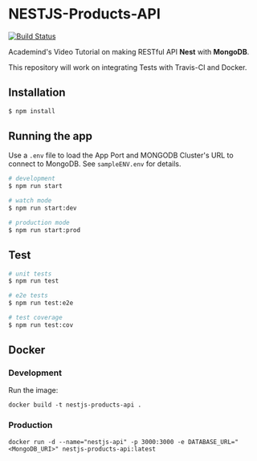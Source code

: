 # NESTJS-Products-API

[![Build Status](https://travis-ci.org/shantanoo-desai/nestjs-products-api.svg?branch=master)](https://travis-ci.org/shantanoo-desai/nestjs-products-api)

Academind's Video Tutorial on making RESTful API __Nest__ with __MongoDB__.

This repository will work on integrating Tests with Travis-CI and Docker.

## Installation

```bash
$ npm install
```

## Running the app

Use a `.env` file to load the App Port and MONGODB Cluster's URL to connect to MongoDB. See `sampleENV.env` for details.

```bash
# development
$ npm run start

# watch mode
$ npm run start:dev

# production mode
$ npm run start:prod
```

## Test

```bash
# unit tests
$ npm run test

# e2e tests
$ npm run test:e2e

# test coverage
$ npm run test:cov
```

## Docker

### Development 

Run the image:

    docker build -t nestjs-products-api .

### Production

    docker run -d --name="nestjs-api" -p 3000:3000 -e DATABASE_URL="<MongoDB_URI>" nestjs-products-api:latest

